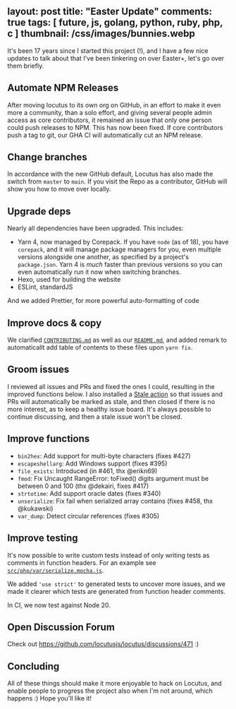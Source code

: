 layout: post
title: "Easter Update"
comments: true
tags: [ future, js, golang, python, ruby, php, c ]
thumbnail: /css/images/bunnies.webp
---

It's been 17 years since I started this project (!), and I have a few nice updates to talk about that I've been tinkering on over Easter+, let's go over them briefly.

## Automate NPM Releases

After moving locutus to its own org on GitHub, in an effort to make it even more a community, than a solo effort, and giving several people admin access as core contributors, it remained an issue that only one person could push releases to NPM. This has now been fixed. If core contributors push a tag to git, our GHA CI will automatically cut an NPM release.

## Change branches

In accordance with the new GitHub default, Locutus has also made the switch from `master` to `main`. If you visit the Repo as a contributor, GitHub will show you how to move over locally.

## Upgrade deps

Nearly all dependencies have been upgraded. This includes:

- Yarn 4, now managed by Corepack. If you have `node` (as of 18), you have `corepack`, and it will manage package managers for you, even multiple versions alongside one another, as specified by a project's `package.json`. Yarn 4 is *much* faster than previous versions so you can even automatically run it now when switching branches.
- Hexo, used for building the website
- ESLint, standardJS

And we added Prettier, for more powerful auto-formatting of code

## Improve docs & copy

We clarified [`CONTRIBUTING.md`](https://github.com/locutusjs/locutus/blob/main/CONTRIBUTING.md) as well as our [`README.md`](https://github.com/locutusjs/locutus/blob/main/README.md), and added remark to automaticallt add table of contents to these files upon `yarn fix`.

## Groom issues

I reviewed all issues and PRs and fixed the ones I could, resulting in the improved functions below. I also installed a [Stale action](https://github.com/locutusjs/locutus/blob/main/.github/workflows/stale.yml) so that issues and PRs will automatically be marked as stale, and then closed if there is no more interest, as to keep a healthy issue board. It's always possible to continue discussing, and then a stale issue won't be closed.

## Improve functions

- `bin2hex`: Add support for multi-byte characters (fixes #427)
- `escapeshellarg`: Add Windows support (fixes #395)
- `file_exists`: Introduced (in #461, thx @erikn69)
- `fmod`: Fix Uncaught RangeError: toFixed() digits argument must be between 0 and 100 (thx @dekairi, fixes #417)
- `strtotime`: Add support oracle dates (fixes #340)
- `unserialize`: Fix fail when serialized array contains (fixes #458, thx @kukawski)
- `var_dump`: Detect circular references (fixes #305)

## Improve testing

It's now possible to write custom tests instead of only writing tests as comments in function headers. For an example see [`src/php/var/serialize.mocha.js`](https://github.com/locutusjs/locutus/blob/main/src/php/var/serialize.mocha.js).

We added `'use strict'` to generated tests to uncover more issues, and we made it clearer which tests are generated from function header comments.

In CI, we now test against Node 20.

## Open Discussion Forum

Check out <https://github.com/locutusjs/locutus/discussions/471> :) 

## Concluding

All of these things should make it more enjoyable to hack on Locutus, and enable people to progress the project also when I'm not around, which happens :) Hope you'll like it!

